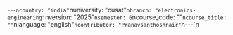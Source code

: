 ---
---

﻿---`ncountry: "india"`nuniversity: "cusat"`nbranch: "electronics-engineering"`nversion: "2025"`nsemester: 6`ncourse_code: ""`ncourse_title: ""`nlanguage: "english"`ncontributor: "Pranavsanthoshnair"`n---`n
